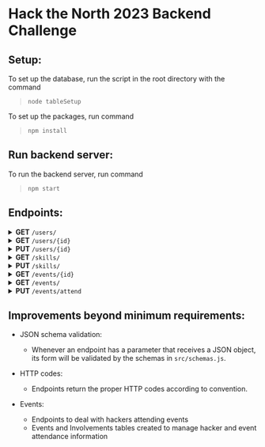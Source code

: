 # Hack the North 2023 Backend Challenge

## Setup:

To set up the database, run the script in the root directory with the command 

> `node tableSetup`

To set up the packages, run command

> `npm install`

## Run backend server:

To run the backend server, run command

> `npm start`

## Endpoints:

<!-- 

GET ALL USERS

 -->

<details> <summary><b>GET</b> <code>/users/</code></summary> 

Returns a list of all users.

#### Parameters:

- None

#### Responses:

> <table>
<tr>
<td> <b>Code</b> </td> <td> <b>Description</b> </td>
</tr>
<tr>
<td> 200 </td>
<td>

Successful operation

<details> <summary> Example value </summary>

```json
[
  {
      "name": "Breanna Dillon",
      "company": "Jackson Ltd",
      "email": "lorettabrown@example.net",
      "phone": "+1-924-116-7963",
      "skills": [
        {
          "skill": "Swift",
          "rating": 4
        },
        {
          "skill": "OpenCV",
          "rating": 1
        }
      ]
    }
]
``` 
</details>

</td>
</tr>
</table>

</details>


<!-- 

GET SPECIFIC USER

 -->

<details> <summary><b>GET</b> <code>/users/{id}</code></summary> 

Returns the user data for a specific user.

#### Parameters:

<blockquote>
<table>
<tr>
<td><b>Name</b></td>
<td><b>Type</b></td>
<td><b>Data Type</b></td>
<td><b>Description</b></td>
</tr>

<tr>
<td>id</td><td>path</td><td>integer</td><td>hacker_id of user to return </td>
</tr>
</table>
</blockquote>


#### Responses:

> <table>
<tr>
<td> <b>Code</b> </td> <td> <b>Description</b> </td>
</tr>
<tr>
<td> 200 </td>
<td>

Successful operation

<details> <summary> Example value </summary> 

```json
  {
    "name": "Breanna Dillon",
    "company": "Jackson Ltd",
    "email": "lorettabrown@example.net",
    "phone": "+1-924-116-7963",
    "skills": [
      {
        "skill": "Swift",
        "rating": 4
      },
      {
        "skill": "OpenCV",
        "rating": 1
      }
    ]
  }
```

</details>


</td>
</tr>

<tr>
<td> 400 </td>
<td> Invalid id value </td>

</tr>
</table>


</details>

<!-- 

UPDATE USER

 -->

<details> <summary><b>PUT</b> <code>/users/{id}</code></summary> 

Update an existing hacker.

#### Parameters:

<blockquote>
<table>
<tr>
<td> <b>Name</b> </td> <td> <b>Type</b> </td> <td> <b>Data type</b> </td> <td> <b>Description</b> </td>
</tr>
<tr>
<td> id </td> <td> path </td> <td> integer </td> <td> hacker_id of user to update </td>
</tr>
<tr>
<td> body </td> <td> body </td> <td> json object </td> <td> 
Json object holding hacker data to be updated. Can be a partial update.

<details><summary>Example value </summary>

```json

    {
      "phone": "+1 (555) 123 4567",
      "skills": [
        {
          "skill": "Swift",
          "rating": 10
        },
        {
          "skill": "Python",
          "rating": 1
        }
      ]
    }
  
```

</details>

</td>
</tr>
</table>
</blockquote>


#### Responses:

> <table>
<tr>
<td> <b>Code</b> </td> <td> <b>Description</b> </td>
</tr>
<tr>
<td> 201 </td>
<td>

Successful operation

<details> <summary>Example value</summary>

```json
  {
      "name": "Breanna Dillon",
      "company": "Jackson Ltd",
      "email": "lorettabrown@example.net",
      "phone": "+1 (555) 123 4567",
      "skills": [
        {
          "skill": "Swift",
          "rating": 10
        },
        {
          "skill": "OpenCV",
          "rating": 1
        },
        {
          "skill": "Python",
          "rating": 1
        }
      ]
    }
```

</details>
</td>
</tr>
<tr> 
<td> 400 </td>

<td> Invalid id or body values </td>
</tr>
</table>


</details>


<!-- 

GET ALL SKILLS

 -->

<details> <summary><b>GET</b> <code>/skills/</code></summary> 

Returns a list of skills with aggregated info.

#### Parameters:

<blockquote>
<table>
<tr>
<td> <b>Name</b> </td> <td> <b>Type</b> </td> <td> <b>Data type</b> </td> <td> <b>Description</b> </td>
</tr>
<tr>
<td> min_frequency </td> <td> query </td> <td> integer </td> <td> minimum count for filtering skills </td>
</tr>
<tr>
<td> max_frequency </td> <td> query </td> <td> integer </td> <td> maximum count for filtering skills </td>
</tr>
</table>
</blockquote>


#### Responses:

> <table>
<tr>
<td> <b>Code</b> </td> <td> <b>Description</b> </td>
</tr>
<tr>
<td> 200 </td>
<td>

Successful operation

<details> <summary>Example value</summary>

```json
[
  {
    "name": "Python",
    "frequency": 10
  }
]
```

</details>
</td>
</tr>
<tr> 
<td> 400 </td>

<td> Invalid min_frequency or max_frequency values </td>
</tr>
</table>
</details>

<!-- 

INSERT/UPDATE SKILL

 -->

<details> <summary><b>PUT</b> <code>/skills/</code></summary> 

Updates a skill's rating if it already exists, otherwise inserts skill into the skills table.

#### Parameters:

<blockquote>
<table>
<tr>
<td> <b>Name</b> </td> <td> <b>Type</b> </td> <td> <b>Data type</b> </td> <td> <b>Description</b> </td>
</tr>
<tr>
<td> body </td> <td> body </td> <td> JSON object </td> <td> JSON object for skill
<details>
<summary>
Example value
</summary>

```json
{
  "hacker_id": 1,
  "skill": "Swift",
  "rating": 10
}
```

</details>
 </td>
</tr>
</table>
</blockquote>


#### Responses:

> <table>
<tr>
<td> <b>Code</b> </td> <td> <b>Description</b> </td>
</tr>
<tr>
<td> 201 </td>
<td>

Successful operation

<details> <summary>Example value</summary>

```json
{
  "skill": "Swift",
  "rating": 10
}
```

</details>
</td>
</tr>
<tr> 
<td> 400 </td>

<td> Invalid body JSON  </td>
</tr>
</table>
</details>

<!-- 

GET EVENT

 -->

<details> <summary><b>GET</b> <code>/events/{id}</code></summary> 

Returns data for a specific event.

#### Parameters:

<blockquote>
<table>
<tr>
<td> <b>Name</b> </td> <td> <b>Type</b> </td> <td> <b>Data type</b> </td> <td> <b>Description</b> </td>
</tr>
<tr>
<td> id </td> <td> path </td> <td> integer </td> <td> event_id for event to return

</td>
</tr>
</table>
</blockquote>


#### Responses:

> <table>
<tr>
<td> <b>Code</b> </td> <td> <b>Description</b> </td>
</tr>
<tr>
<td> 200 </td>
<td>

Successful operation

<details> <summary>Example value</summary>

```json
{
  "name": "Drone Show",
  "hackers": [
    1,
    2,
    3
  ]
}
```

</details>
</td>
</tr>

</table>
</details>

<!-- 

GET ALL EVENTS

 -->

<details> <summary><b>GET</b> <code>/events/</code></summary> 

Returns a list of events with aggregated info.

#### Parameters:

- None


#### Responses:

> <table>
<tr>
<td> <b>Code</b> </td> <td> <b>Description</b> </td>
</tr>
<tr>
<td> 200 </td>
<td>

Successful operation

<details> <summary>Example value</summary>

```json
[
  {
    "name": "Bubble Soccer",
    "attendance": 126
  }
]
```

</details>
</td>
</tr>

</table>
</details>


<!-- 

PUT EVENT ATTEND

 -->

 <details> <summary><b>PUT</b> <code>/events/attend</code></summary> 

Updates involvements table to accomodate for a hacker attending an event.

#### Parameters:

<blockquote>
<table>
<tr>
<td> <b>Name</b> </td> <td> <b>Type</b> </td> <td> <b>Data type</b> </td> <td> <b>Description</b> </td>
</tr>
<tr>
<td> body </td> <td> body </td> <td> JSON object </td> <td> event_id for event to return

<details>
<summary>
Example value
</summary>

```json
{
  "hacker_id": 1,
  "event_id": 5
}
```

</details>
</td>
</tr>
</table>
</blockquote>


#### Responses:

> <table>
<tr>
<td> <b>Code</b> </td> <td> <b>Description</b> </td>
</tr>
<tr>
<td> 201 </td>
<td>

Successful operation

<details> <summary>Example value</summary>

```json
{
  "hacker_id": 1,
  "event_id": 5
}
```

</details>
</td>
</tr>

<tr>
<td> 400 </td>

<td> Unsuccessful operation </td>
</tr>

</table>
</details>


## Improvements beyond minimum requirements:

* JSON schema validation:
  * Whenever an endpoint has a parameter that receives a JSON object, its form will be validated by the schemas in `src/schemas.js`.

* HTTP codes:
  * Endpoints return the proper HTTP codes according to convention.

* Events:
  * Endpoints to deal with hackers attending events
  * Events and Involvements tables created to manage hacker and event attendance information
